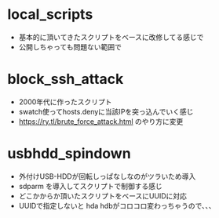 # local_scripts
* 基本的に頂いてきたスクリプトをベースに改修してる感じで
* 公開しちゃっても問題ない範囲で

# block_ssh_attack
* 2000年代に作ったスクリプト
* swatch使ってhosts.denyに当該IPを突っ込んでいく感じ
* https://ry.tl/brute_force_attack.html のやり方に変更

# usbhdd_spindown
* 外付けUSB-HDDが回転しっぱなしなのがツラいため導入
* sdparm を導入してスクリプトで制御する感じ
* どこかからか頂いたスクリプトをベースにUUIDに対応
* UUIDで指定しないと hda hdbがコロコロ変わっちゃうので、、、
